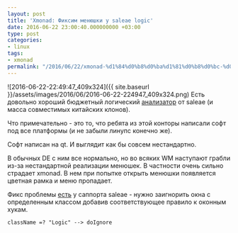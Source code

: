 ```yaml
---
layout: post
title: 'Xmonad: Фиксим менюшки у saleae logic'
date: 2016-06-22 23:00:40.000000000 +03:00
type: post
categories:
- linux
tags:
- xmonad
permalink: "/2016/06/22/xmonad-%d1%84%d0%b8%d0%ba%d1%81%d0%b8%d0%bc-%d0%bc%d0%b5%d0%bd%d1%8e%d1%88%d0%ba%d0%b8-%d1%83-saleae-logic/"
---
```

![2016-06-22-22:49:47_409x324]({{ site.baseurl }}/assets/images/2016/06/2016-06-22-224947_409x324.png) Есть довольно хороший бюджетный логический [анализатор](https://www.saleae.com/) от saleae (и масса совместимых китайских клонов).

Что примечательно - это то, что ребята из этой конторы написали софт под все платформы (и не забыли линупс конечно же).

Софт написан на qt. И выглядит как бы совсем нестандартно.

В обычных DE с ним все нормально, но во всяких WM наступают грабли из-за нестандартной реализации менюшек. В частности очень сильно страдает xmonad. В нем при попытке открыть менюшки появляется цветная рамка и меню пропадает.

Фикс проблемы [есть](http://support.saleae.com/hc/communities/public/questions/204345355-menus-aren-t-working-under-xmonad) у саппорта saleae - нужно заигнорить окна с определенным классом добавив соответствующее правило к оконным хукам.

```
className =? "Logic" --> doIgnore
```

